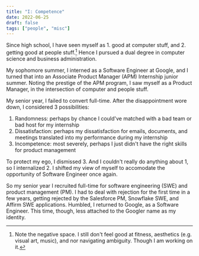 ```yaml
---
title: "I: Competence"
date: 2022-06-25
draft: false
tags: ["people", "misc"]
---
```

Since high school, I have seen myself as 1. good at computer stuff, and 2. getting good at people stuff.[^1] Hence I pursued a dual degree in computer science and business administration.
[^1]: Note the negative space. I still don't feel good at fitness, aesthetics (e.g. visual art, music), and nor navigating ambiguity. Though I am working on it.

My sophomore summer, I interned as a Software Engineer at Google, and I turned that into an Associate Product Manager (APM) Internship junior summer. Noting the prestige of the APM program, I saw myself as a Product Manager, in the intersection of computer and people stuff.

My senior year, I failed to convert full-time. After the disappointment wore down, I considered 3 possibilities:
1. Randomness: perhaps by chance I could've matched with a bad team or bad host for my internship
2. Dissatisfaction: perhaps my dissatisfaction for emails, documents, and meetings translated into my performance during my internship
3. Incompetence: most severely, perhaps I just didn't have the right skills for product management

To protect my ego, I dismissed 3. And I couldn't really do anything about 1, so I internalized 2. I shifted my view of myself to accomodate the opportunity of Software Engineer once again.

So my senior year I recruited full-time for software engineering (SWE) and product management (PM). I had to deal with rejection for the first time in a few years, getting rejected by the Salesforce PM, Snowflake SWE, and Affirm SWE applications. Humbled, I returned to Google, as a Software Engineer. This time, though, less attached to the Googler name as my identity.
